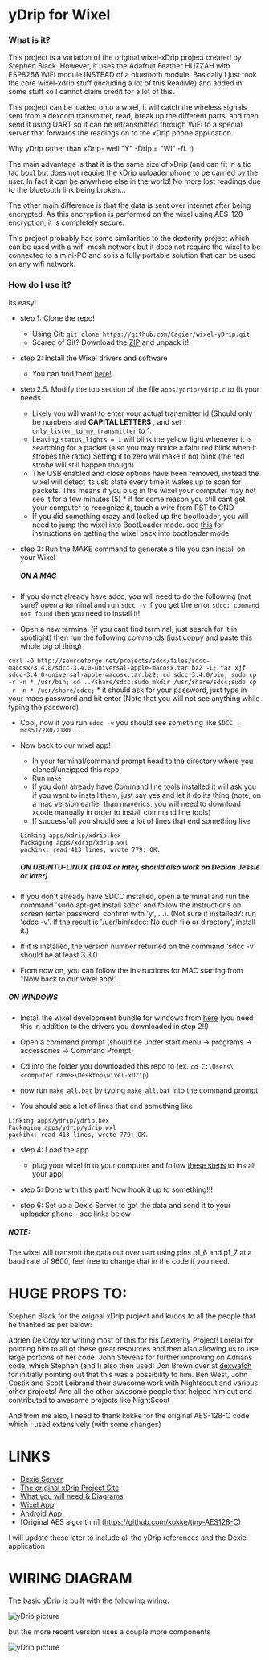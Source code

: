 yDrip for Wixel
=================

### What is it?
This project is a variation of the original wixel-xDrip project created by Stephen Black.
However, it uses the Adafruit Feather HUZZAH with ESP8266 WiFi module INSTEAD of a bluetooth module.
Basically I just took the core wixel-xdrip stuff (including a lot of this ReadMe) and added in some stuff 
so I cannot claim credit for a lot of this.

This project can be loaded onto a wixel, it will catch the wireless signals
sent from a dexcom transmitter, read, break up the different parts, and then send it using UART so it can be
retransmitted through WiFi to a special server that forwards the readings on to the xDrip phone application.

Why yDrip rather than xDrip- well "Y" -Drip = "WI" -fi.  :)

The main advantage is that it is the same size of xDrip (and can fit in a tic tac box) but does not require
the xDrip uploader phone to be carried by the user.  In fact it can be anywhere else in the world!
No more lost readings due to the bluetooth link being broken...

The other main difference is that the data is sent over internet after being encrypted.  As this encryption is
performed on the wixel using AES-128 encryption, it is completely secure. 

This project probably has some similarities to the dexterity project which can be used with a wifi-mesh network
but it does not require the wixel to be connected to a mini-PC and so is a fully portable solution that can be
used on any wifi network.


### How do I use it?
Its easy!
* step 1: Clone the repo!
  * Using Git:
    `git clone https://github.com/Cagier/wixel-yDrip.git`
  * Scared of Git?
    Download the
    [ZIP](https://github.com/Cagier/wixel-yDrip/archive/master.zip) and unpack it!

* step 2: Install the Wixel drivers and software
  * You can find them [here!](http://www.pololu.com/docs/0J46/3)

* step 2.5: Modify the top section of the file `apps/ydrip/ydrip.c` to fit
your needs
  * Likely you will want to enter your actual transmitter id (Should only be numbers and **CAPITAL LETTERS** , and set
`only_listen_to_my_transmitter` to 1.
  * Leaving `status_lights = 1` will blink the yellow light whenever it is searching for a packet (also you may notice a faint red blink when it strobes the radio) Setting it to zero will make it not blink (the red strobe will still happen though)
  * The USB enabled and close options have been removed, instead the wixel will detect its usb state every time it wakes up to scan for packets. This means if you plug in the wixel your computer may not see it for a few minutes (5)   * if for some reason you still cant get your computer to recognize it, touch a wire from RST to GND
  * If you did something crazy and locked up the bootloader, you will need to jump the wixel into BootLoader mode. see
[this](http://www.pololu.com/docs/0J46/5.c) for instructions on getting the
wixel back into bootloader mode.


* step 3: Run the MAKE command to generate a file you can install on your Wixel
  
  ##### ON A MAC
 * If you do not already have sdcc, you will need to do the following (not sure? open a terminal and run `sdcc -v` if you get the error `sdcc: command not found` then you need to install it!
  * Open a new terminal (if you cant find terminal, just search for it in spotlight) then run the following commands (just coppy and paste this whole big ol thing)
  
  `curl -O http://sourceforge.net/projects/sdcc/files/sdcc-macosx/3.4.0/sdcc-3.4.0-universal-apple-macosx.tar.bz2 -L; tar xjf sdcc-3.4.0-universal-apple-macosx.tar.bz2; cd sdcc-3.4.0/bin; sudo cp -r -n * /usr/bin; cd ../share/sdcc;sudo mkdir /usr/share/sdcc;sudo cp -r -n * /usr/share/sdcc;`
    *  it should ask for your password, just type in your macs password and hit enter (Note that you will not see anything while typing the password)
  * Cool, now if you run `sdcc -v` you should see something like `SDCC : mcs51/z80/z180....`
  
 * Now back to our wixel app!
    * In your terminal/command prompt head to the directory where you cloned/unzipped this repo.
    * Run `make`
    * If you dont already have Command line tools installed it will ask you if you want to install them, just say yes and let it do its thing (note, on a mac version earlier than maverics, you will need to download xcode manually in order to install command line tools)
    * If successfull you should see a lot of lines that end something like 
   ```
   Linking apps/xdrip/xdrip.hex
   Packaging apps/xdrip/xdrip.wxl
   packihx: read 413 lines, wrote 779: OK.
   ```
    ##### ON UBUNTU-LINUX (14.04 or later, should also work on Debian Jessie or later)
 * If you don't already have SDCC installed, open a terminal and run the command 'sudo apt-get install sdcc' and follow the instructions on screen (enter password, confirm with 'y', ...). (Not sure if installed?: run 'sdcc -v'. If the result is '/usr/bin/sdcc: No such file or directory', install it.)
 * If it is installed, the version number returned on the command 'sdcc -v' should be at least 3.3.0
 * From now on, you can follow the instructions for MAC starting from "Now back to our wixel app!".
 
  ##### ON WINDOWS
  * Install the wixel development bundle for windows from [here](http://www.pololu.com/file/0J526/wixel-dev-bundle-120127.exe) (you need this in addition to the drivers you downloaded in step 2!!)
  * Open a command prompt (should be under start menu -> programs -> accessories -> Command Prompt)
  * Cd into the folder you downloaded this repo to (ex. `cd C:\Users\<computer name>\Desktop\wixel-xDrip`)
  * now run `make_all.bat` by typing `make_all.bat` into the command prompt
  

  * You should see a lot of lines that end something like 
  ```
  Linking apps/ydrip/ydrip.hex
  Packaging apps/ydrip/ydrip.wxl
  packihx: read 413 lines, wrote 779: OK.
  ```
* step 4: Load the app
  * plug your wixel in to your computer and follow [these steps](http://www.pololu.com/docs/0J46/3.d) to install your app!

* step 5: Done with this part! Now hook it up to something!!!

* step 6: Set up a Dexie Server to get the data and send it to your uploader phone - see links below

##### NOTE:
The wixel will transmit the data out over uart using pins p1_6 and p1_7 at a
baud rate of 9600, feel free to change that in the code if you need.


# HUGE PROPS TO:
Stephen Black for the orignal xDrip project and kudos to all the people that he thanked as per below:

Adrien De Croy for writing most of this for his Dexterity Project!
Lorelai for pointing him to all of these great resources and then also allowing us to use large portions of her code.
John Stevens for further improving on Adrians code, which Stephen (and I) also then used!
Don Brown over at [dexwatch](http://dexwatch.blogspot.com/) for initially pointing out that this was a possibility to him.
Ben West, John Costik and Scott Leibrand their awesome work with Nightscout and various other projects!
And all the other awesome people that helped him out and contributed to awesome projects like NightScout

And from me also, I need to thank kokke for the original AES-128-C code which I used extensively (with some changes)


# LINKS
* [Dexie Server](https://github.com/Cagier/Dexie)
* [The original xDrip Project Site](http://stephenblackwasalreadytaken.github.io/xDrip/)
* [What you will need & Diagrams](https://github.com/StephenBlackWasAlreadyTaken/xDrip/blob/gh-pages/hardware_setup.md)
* [Wixel App](https://github.com/StephenBlackWasAlreadyTaken/wixel-xDrip)
* [Android App](https://github.com/StephenBlackWasAlreadyTaken/xDrip)
* [Original AES algorithm] (https://github.com/kokke/tiny-AES128-C)

I will update these later to include all the yDrip references and the Dexie application


# WIRING DIAGRAM

The basic yDrip is built with the following wiring:

![yDrip picture](./ydrip.png?raw=true "yDrip wiring diagram")

but the more recent version uses a couple more components

![yDrip picture](./ydrip-schematic.png?raw=true "yDrip schematic diagram")